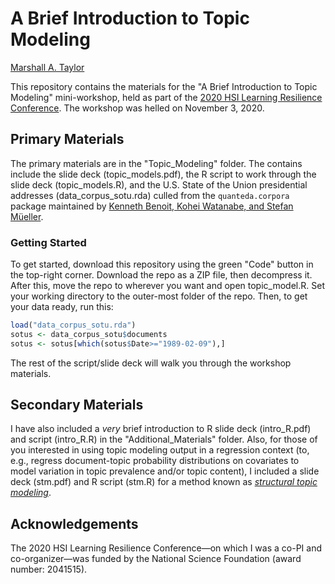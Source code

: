 # A Brief Introduction to Topic Modeling

[Marshall A. Taylor](https://www.marshalltaylor.net)

This repository contains the materials for the "A Brief Introduction to Topic Modeling" mini-workshop, held as part of the [2020 HSI Learning Resilience Conference](https://nmsu-engineering.zohobackstage.com/BuildingHSILearningResilienceintheFaceofCrisis). The workshop was helled on November 3, 2020.

## Primary Materials
The primary materials are in the "Topic_Modeling" folder. The contains include the slide deck (topic_models.pdf), the R script to work through the slide deck (topic_models.R), and the U.S. State of the Union presidential addresses (data_corpus_sotu.rda) culled from the `quanteda.corpora` package maintained by [Kenneth Benoit, Kohei Watanabe, and Stefan Müeller](https://github.com/quanteda/quanteda.corpora).

### Getting Started
To get started, download this repository using the green "Code" button in the top-right corner. Download the repo as a ZIP file, then decompress it. After this, move the repo to wherever you want and open topic_model.R. Set your working directory to the outer-most folder of the repo. Then, to get your data ready, run this:

```r
load("data_corpus_sotu.rda")
sotus <- data_corpus_sotu$documents
sotus <- sotus[which(sotus$Date>="1989-02-09"),]
```

The rest of the script/slide deck will walk you through the workshop materials.

## Secondary Materials
I have also included a *very* brief introduction to R slide deck (intro_R.pdf) and script (intro_R.R) in the "Additional_Materials" folder. Also, for those of you interested in using topic modeling output in a regression context (to, e.g., regress document-topic probability distributions on covariates to model variation in topic prevalence and/or topic content), I included a slide deck (stm.pdf) and R script (stm.R) for a method known as [*structural topic modeling*](https://www.structuraltopicmodel.com/).

## Acknowledgements
The 2020 HSI Learning Resilience Conference&mdash;on which I was a co-PI and co-organizer&mdash;was funded by the National Science Foundation (award number: 2041515).
